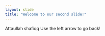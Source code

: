 ```yaml
---
layout: slide
title: "Welcome to our second slide!"
---
```

Attaullah shafiqq
Use the left arrow to go back!

